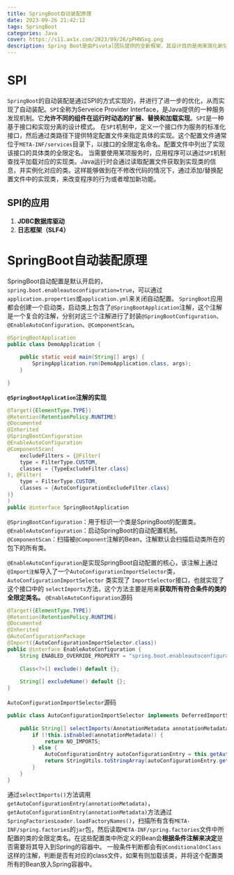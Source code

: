 ```yaml
---
title: SpringBoot自动装配原理
date: 2023-09-26 21:42:12
tags: SpringBoot
categories: Java
cover: https://s11.ax1x.com/2023/09/26/pPHNSxg.png
description: Spring Boot是由Pivotal团队提供的全新框架，其设计目的是用来简化新Spring应用的初始搭建以及开发过程。
---
```

# SPI
`SpringBoot`的自动装配是通过SPI的方式实现的，并进行了进一步的优化，从而实现了自动装配。`SPI`全称为Serveice Provider Interface，是Java提供的一种服务发现机制。它**允许不同的组件在运行时动态的扩展、替换和加载实现**。`SPI`是一种基于接口和实现分离的设计模式。
在`SPI`机制中，定义一个接口作为服务的标准化接口，然后通过类路径下提供特定配置文件来指定具体的实现。这个配置文件通常位于`META-INF/services`目录下，以接口的全限定名命名。配置文件中列出了实现该接口的具体类的全限定名。
当需要使用某项服务时，应用程序可以通过`SPI`机制查找平加载对应的实现类。Java运行时会通过读取配置文件获取到实现类的信息，并实例化对应的类。这样能够做到在不修改代码的情况下，通过添加/替换配置文件中的实现类，来改变程序的行为或者增加新功能。

## SPI的应用
1. **JDBC数据库驱动**
2. **日志框架（SLF4）**

# SpringBoot自动装配原理
SpringBoot自动配置是默认开启的，`spring.boot.enableautoconfiguration=true`，可以通过`application.properties`或`application.yml`来关闭自动配置。
`SpringBoot`应用都会创建一个启动类，启动类上包含了`@SpringBootApplication`注解，这个注解是一个复合的注解，分别对这三个注解进行了封装`@SpringBootConfiguration`、`@EnableAutoConfiguration`、`@ComponentScan`。
```java
@SpringBootApplication  
public class DemoApplication {  
  
    public static void main(String[] args) {  
        SpringApplication.run(DemoApplication.class, args);  
    }  
  
}
```
**`@SpringBootApplication`注解的实现**
```java
@Target({ElementType.TYPE})  
@Retention(RetentionPolicy.RUNTIME)  
@Documented  
@Inherited  
@SpringBootConfiguration  
@EnableAutoConfiguration  
@ComponentScan(  
    excludeFilters = {@Filter(  
    type = FilterType.CUSTOM,  
    classes = {TypeExcludeFilter.class}  
), @Filter(  
    type = FilterType.CUSTOM,  
    classes = {AutoConfigurationExcludeFilter.class}  
)}  
)  
public @interface SpringBootApplication
```

`@SpringBootConfiguration`：用于标识一个类是SpringBoot的配置类。
`@EnableAutoConfiguration`：启动SpringBoot的自动配置机制。
`@ComponentScan`：扫描被`@Component`注解的Bean，注解默认会扫描启动类所在的包下的所有类。

`@EnableAutoConfiguration`是实现SpringBoot自动配置的核心，该注解上通过`@Import注解`导入了一个`AutoConfigurationImportSelector`类，`AutoConfigurationImportSelector` 类实现了 `ImportSelector`接口，也就实现了这个接口中的 `selectImports`方法，这个方法主要是用来**获取所有符合条件的类的全限定类名。**
`@EnableAutoConfiguration`源码
```java
@Target({ElementType.TYPE})  
@Retention(RetentionPolicy.RUNTIME)  
@Documented  
@Inherited  
@AutoConfigurationPackage  
@Import({AutoConfigurationImportSelector.class})  
public @interface EnableAutoConfiguration {  
    String ENABLED_OVERRIDE_PROPERTY = "spring.boot.enableautoconfiguration";  
  
    Class<?>[] exclude() default {};  
  
    String[] excludeName() default {};  
}
```
`AutoConfigurationImportSelector`源码
```java
public class AutoConfigurationImportSelector implements DeferredImportSelector{  
  
    public String[] selectImports(AnnotationMetadata annotationMetadata) {  
        if (!this.isEnabled(annotationMetadata)) {  
            return NO_IMPORTS;  
        } else {  
            AutoConfigurationEntry autoConfigurationEntry = this.getAutoConfigurationEntry(annotationMetadata);  
            return StringUtils.toStringArray(autoConfigurationEntry.getConfigurations());  
        }  
    }
}    
```
通过`selectImports()`方法调用`getAutoConfigurationEntry(annotationMetadata)`，`getAutoConfigurationEntry(annotationMetadata)`方法通过`SpringFactoriesLoader.loadFactoryNames()`，扫描所有含有`META-INF/spring.factories`的`jar`包，然后读取`META-INF/spring.factories`文件中所配置的类的全限定类名。在这些配置类中所定义的Bean会**根据条件注解来决定**是否需要将其导入到Spring的容器中。
一般条件判断都会有`@ConditionalOnClass`这样的注解，判断是否有对应的class文件，如果有则加载该类，并将这个配置类所有的Bean放入Spring容器中。
